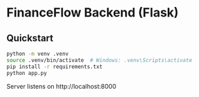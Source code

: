 # FinanceFlow Backend (Flask)

## Quickstart
```bash
python -m venv .venv
source .venv/bin/activate  # Windows: .venv\Scripts\activate
pip install -r requirements.txt
python app.py
```
Server listens on http://localhost:8000
